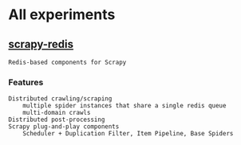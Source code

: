 # All experiments

## [scrapy-redis](https://github.com/rmax/scrapy-redis/wiki/Usage)
    Redis-based components for Scrapy

### Features
    Distributed crawling/scraping
        multiple spider instances that share a single redis queue
        multi-domain crawls
    Distributed post-processing
    Scrapy plug-and-play components
        Scheduler + Duplication Filter, Item Pipeline, Base Spiders
